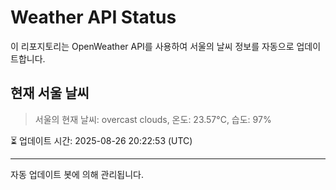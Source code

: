 
# Weather API Status

이 리포지토리는 OpenWeather API를 사용하여 서울의 날씨 정보를 자동으로 업데이트합니다.

## 현재 서울 날씨
> 서울의 현재 날씨: overcast clouds, 온도: 23.57°C, 습도: 97%

⏳ 업데이트 시간: 2025-08-26 20:22:53 (UTC)

---
자동 업데이트 봇에 의해 관리됩니다.
